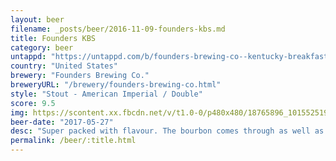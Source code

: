 ```yaml
---
layout: beer
filename: _posts/beer/2016-11-09-founders-kbs.md
title: Founders KBS
category: beer
untappd: "https://untappd.com/b/founders-brewing-co--kentucky-breakfast-stout--kbs---2017-/1941355"
country: "United States"
brewery: "Founders Brewing Co."
breweryURL: "/brewery/founders-brewing-co.html"
style: "Stout - American Imperial / Double"
score: 9.5
img: https://scontent.xx.fbcdn.net/v/t1.0-0/p480x480/18765896_10155251933463745_3047295771730983754_n.jpg?_nc_cat=100&_nc_ht=scontent.xx&oh=0af0fee3925c78b9d859f60631fe9c3a&oe=5C81A9B6
beer-date: "2017-05-27"
desc: "Super packed with flavour. The bourbon comes through as well as a huge amount of toastyness. Can't taste the booze at all. Still not worth the price"
permalink: /beer/:title.html
---
```

